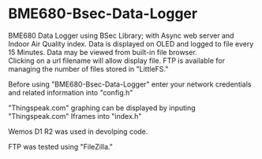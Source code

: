 # BME680-Bsec-Data-Logger
BME680 Data Logger using BSec Library; with Async web server and Indoor Air Quality index.
Data is displayed on OLED and logged to file every 15 Minutes.  Data may be viewed from built-in file browser.  
Clicking on a url filename will allow display file.  FTP is available for managing the number of files
stored in "LittleFS." 

Before using "BME680-Bsec-Data-Logger" enter your network credentials and related information into "config.h"

"Thingspeak.com" graphing can be displayed by inputing "Thingspeak.com" Iframes into "index.h"

Wemos D1 R2 was used in devolping code.  

FTP was tested using "FileZilla."
